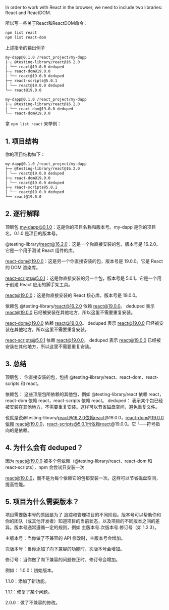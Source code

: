 In order to work with React in the browser, we need to include two libraries: React and ReactDOM.

所以写一些关于React和ReactDOM命令：

```bash
npm list react
npm list react-dom
```
上述指令的输出例子
```bash
my-dapp@0.1.0 /react_project/my-dapp
├─┬ @testing-library/react@16.2.0
│ └── react@19.0.0 deduped
├─┬ react-dom@19.0.0
│ └── react@19.0.0 deduped
├─┬ react-scripts@5.0.1
│ └── react@19.0.0 deduped
└── react@19.0.0

my-dapp@0.1.0 /react_project/my-dapp
├─┬ @testing-library/react@16.2.0
│ └── react-dom@19.0.0 deduped
└── react-dom@19.0.0
```
拿 `npm list react` 来举例：

## 1. 项目结构
你的项目结构如下：
```bash
my-dapp@0.1.0 /react_project/my-dapp
├─┬ @testing-library/react@16.2.0
│ └── react@19.0.0 deduped
├─┬ react-dom@19.0.0
│ └── react@19.0.0 deduped
├─┬ react-scripts@5.0.1
│ └── react@19.0.0 deduped
└── react@19.0.0
```

## 2. 逐行解释
顶层包
my-dapp@0.1.0：这是你的项目名称和版本号。my-dapp 是你的项目名，0.1.0 是项目的版本号。

@testing-library/react@16.2.0：这是一个你直接安装的包，版本号是 16.2.0。它是一个用于测试 React 组件的库。

react-dom@19.0.0：这是另一个你直接安装的包，版本号是 19.0.0。它是 React 的 DOM 渲染库。

react-scripts@5.0.1：这是你直接安装的另一个包，版本号是 5.0.1。它是一个用于创建 React 应用的脚手架工具。

react@19.0.0：这是你直接安装的 React 核心库，版本号是 19.0.0。

依赖包
@testing-library/react@16.2.0 依赖 react@19.0.0。
deduped 表示 react@19.0.0 已经被安装在其他地方，所以这里不需要重复安装。

react-dom@19.0.0 依赖 react@19.0.0。
deduped 表示 react@19.0.0 已经被安装在其他地方，所以这里不需要重复安装。

react-scripts@5.0.1 依赖 react@19.0.0。
deduped 表示 react@19.0.0 已经被安装在其他地方，所以这里不需要重复安装。

## 3. 总结
顶层包：
你直接安装的包，包括 @testing-library/react、react-dom、react-scripts 和 react。

依赖包：
这些顶层包所依赖的其他包，例如 @testing-library/react 依赖 react，react-dom 依赖 react，react-scripts 依赖 react。
deduped：
表示某个包已经被安装在其他地方，不需要重复安装。这样可以节省磁盘空间，避免重复文件。

也就是说@testing-library/react@16.2.0依赖react@19.0.0，react-dom@19.0.0依赖 react@19.0.0，react-scripts@5.0.1也依赖react@19.0.0。它 └──符号指向的是依赖。

## 4. 为什么会有 deduped？
因为 react@19.0.0 被多个包依赖（@testing-library/react、react-dom 和 react-scripts），npm 会尝试只安装一次 

react@19.0.0，而不是为每个依赖它的包都安装一次。这样可以节省磁盘空间，提高性能。

## 5. 项目为什么需要版本？
项目需要版本号的原因是为了 追踪和管理项目的不同阶段。版本号可以帮助你和你的团队（或其他开发者）知道项目的当前状态，以及项目的不同版本之间的差异。版本号通常遵循一定的规则，例如 主版本号.次版本号.修订号（如 1.2.3）。

主版本号：当你做了不兼容的 API 修改时，主版本号会增加。

次版本号：当你添加了向下兼容的功能时，次版本号会增加。

修订号：当你做了向下兼容的问题修正时，修订号会增加。

例如：
1.0.0：初始版本。

1.1.0：添加了新功能。

1.1.1：修复了某个问题。

2.0.0：做了不兼容的修改。
